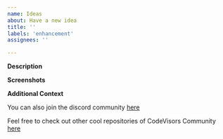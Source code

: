 ```yaml
---
name: Ideas
about: Have a new idea
title: ''
labels: 'enhancement'
assignees: ''

---
```


**Description**

<!-- A brief description -->

**Screenshots**

<!-- Please add a screenshot if applicable -->

**Additional Context**  <!-- Optional -->  

<!-- Add any other context -->

You can also join the discord community [here](https://discord.com/invite/47vQN9Z3XB)

Feel free to check out other cool repositories of CodeVisors Community [here](https://github.com/CodeVisors)
